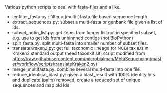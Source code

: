 Various python scripts to deal with fasta-files and a like.

* lenfilter_fasta.py : filter a (multi-)fasta file based sequence length. 
* extract_sequences.py: subset a multi-fasta or genbank file given a list of ids.
* subset_notin_list.py: get items from longer list not in specified subset, e.g. use to get ids from unbinnned contigs (not BioPython)
* split_fasta.py: split multi-fasta into smaller number of subset files.
* translateKraken2.py: get full taxonomic lineage for NCBI tax IDs in Kraken2 standard output (need taxonkit.sif; script modified from https://raw.githubusercontent.com/microbialman/MetaSequencing/master/workflow/scripts/translateKraken2.py)
* merge_multifasta.py: combine several multi-fasta into one file.
* reduce_identical_blast.py: given a blast_result with 100% identity hits and duplicate (pairs) removed, create a reduced set of unique sequences and map old Ids
